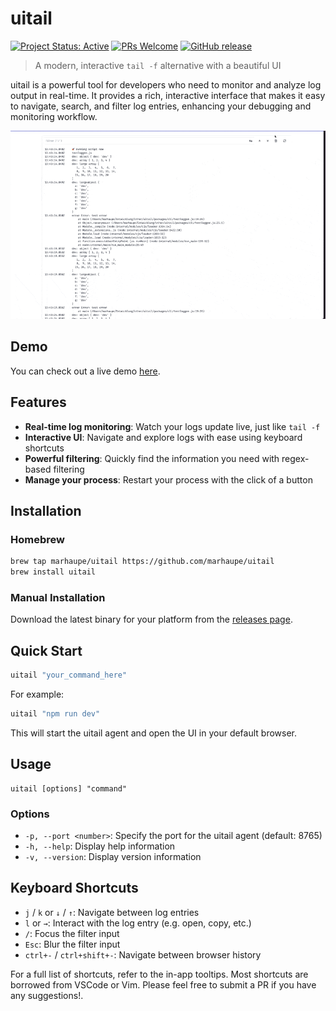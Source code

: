 # uitail

[![Project Status: Active](https://www.repostatus.org/badges/latest/active.svg)](https://www.repostatus.org/#active)
[![PRs Welcome](https://img.shields.io/badge/PRs-welcome-brightgreen.svg?style=flat-square)](http://makeapullrequest.com)
[![GitHub release](https://img.shields.io/github/release/marhaupe/uitail.svg)](https://github.com/marhaupe/uitail/releases/)

> A modern, interactive `tail -f` alternative with a beautiful UI

uitail is a powerful tool for developers who need to monitor and analyze log output in real-time. It provides a rich, interactive interface that makes it easy to navigate, search, and filter log entries, enhancing your debugging and monitoring workflow.

![uitail demo](.github/demo.gif)

## Demo

You can check out a live demo [here](https://uitail-demo.api.marhaupe.com).

## Features

- **Real-time log monitoring**: Watch your logs update live, just like `tail -f`
- **Interactive UI**: Navigate and explore logs with ease using keyboard shortcuts
- **Powerful filtering**: Quickly find the information you need with regex-based filtering
- **Manage your process**: Restart your process with the click of a button

## Installation

### Homebrew

```bash
brew tap marhaupe/uitail https://github.com/marhaupe/uitail
brew install uitail
```

### Manual Installation

Download the latest binary for your platform from the [releases page](https://github.com/marhaupe/uitail/releases).

## Quick Start

```bash
uitail "your_command_here"
```

For example:

```bash
uitail "npm run dev"
```

This will start the uitail agent and open the UI in your default browser.

## Usage

```
uitail [options] "command"
```

### Options

- `-p, --port <number>`: Specify the port for the uitail agent (default: 8765)
- `-h, --help`: Display help information
- `-v, --version`: Display version information

## Keyboard Shortcuts

- `j` / `k` or `↓` / `↑`: Navigate between log entries
- `l` or `→`: Interact with the log entry (e.g. open, copy, etc.)
- `/`: Focus the filter input
- `Esc`: Blur the filter input
- `ctrl+-` / `ctrl+shift+-`: Navigate between browser history

For a full list of shortcuts, refer to the in-app tooltips. Most shortcuts are borrowed from VSCode or Vim. Please feel free to submit a PR if you have any suggestions!.
